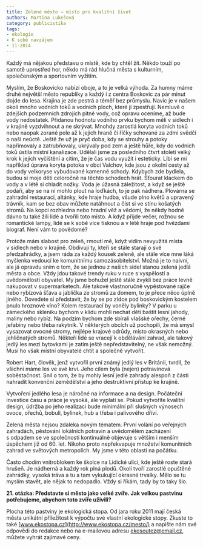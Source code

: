 ```yaml
---
title: Zelené město – místo pro kvalitní život
authors: Martina Lukešová
category: publicistika
tags:
- ekologie
- K sobě navzájem
- 11-2014
---
```


Každý má nějakou představu o místě, kde by chtěl žít. Někdo touží po samotě uprostřed hor, někdo má rád hlučná města s kulturním, společenským a sportovním vyžitím.

Myslím, že Boskovicko nabízí oboje, a to je velká výhoda. Za humny máme druhé největší město republiky a každý i z centra Boskovic za pár minut dojde do lesa. Krajina je zde pestrá a téměř bez průmyslu. Navíc je v našem okolí mnoho vodních toků a vodních ploch, které ji zpestřují. Nemluvě o zdejších podzemních zdrojích pitné vody, což opravu oceníme, až bude vody nedostatek. Přidanou hodnotu vodního prvku bychom měli v sídlech i v krajině vyzdvihnout a ne skrývat. Mnohdy zarostlá koryta vodních toků nebo naopak zorané pole až k jejich hraně či říčky schované za zdmi svědčí o naší neúctě. Ještě že už je pryč doba, kdy se strouhy a potoky napřimovaly a zatrubňovaly, ukrývaly pod zem a ještě hůře, kdy do vodních toků ústila místní kanalizace. Udělali jsme za posledního čtvrt století velký krok k jejich vyčištění a cítím, že je čas vodu využít i esteticky. Líbí se mi například úprava koryta potoka v obci Valchov, kde jsou z okolní cesty až do vody velkoryse vybudované kamenné schody. Kdybych zde bydlela, budou si moje děti celoročně na těchto schodech hrát. Šťourat klackem do vody a v létě si chladit nožky. Voda je úžasná záležitost, a když se ještě podaří, aby se na ní mohlo plout na loďkách, to je pak nádhera. Plovárna se zahradní restaurací, altánky, kde hraje hudba, všude plno květů a upravený trávník, kam se bez obav můžete natáhnout a číst si ve stínu košatých stromů. Na kopci rozhledna nebo hradní věž a vědomí, že někdy hodně dávno tu také žili lidé a tvořili toto místo. A když přijde večer, rožnou se romantické lampy, lidé se k sobě více tisknou a v létě hraje pod hvězdami biograf. Není vám to povědomé?

Protože mám slabost pro zeleň, rmoutí mě, když vidím nevyužitá místa v sídlech nebo v krajině. Obdivuji ty, kteří se stále starají o své předzahrádky, a jsem ráda za každý kousek zeleně, ale stále více mne láká myšlenka vedoucí ke komunitnímu samozásobitelství. Možná je to naivní, ale já opravdu sním o tom, že se jednou z našich sídel stanou zelená jedlá města a obce. Vždy jdou takové trendy ruku v ruce s vyspělostí a uvědomělostí obyvatel. My jsme bohužel ještě stále zvyklí bez práce levně nakupovat v supermarketech. Ale takové vlastnoručně vypěstované rajče nebo rybízová šťáva a jablíčka ze stromů za domem, to je přece něco úplně jiného. Dovedete si představit, že by se po zídce pod boskovickým kostelem pnulo hroznové víno? Kolem restaurací by voněly bylinky? V parku u zámeckého skleníku bychom v klidu mohli nechat děti baštit lesní jahody, maliny nebo rybíz. Na podzim bychom zde sbírali vlašské ořechy, černé jeřabiny nebo třeba rakytník. V některých obcích už pochopili, že má smysl vysazovat ovocné stromy, nejlépe krajové odrůdy, místo okrasných nebo jehličnatých stromů. Někteří lidé se vracejí k obdělávání zahrad, ale takový jedlý les mezi bytovkami je zatím ještě nepředstavitelný, ne však nemožný. Musí ho však místní obyvatelé chtít a společně vytvořit.

Robert Hart, člověk, jenž vytvořil první známý jedlý les v Británii, tvrdil, že všichni máme les ve své krvi. Jeho cílem byla (nejen) potravinová soběstačnost. Snil o tom, že by mohly lesní jedlé zahrady alespoň z části nahradit konvenční zemědělství a jeho destruktivní přístup ke krajině. 

Vytvoření jedlého lesa je náročné na informace a na design. Počáteční investice času a práce je vysoká, ale vyplatí se. Pokud vytvoříte kvalitní design, údržba po jeho realizaci bude minimální při slušných výnosech ovoce, ořechů, bobulí, bylinek, hub a třeba i palivového dříví.

Zelená města nejsou zdaleka novým tématem. První volání po veřejných zahradách, pěstování lokálních potravin a uvědomělém zacházení s odpadem se ve společnosti kontinuálně objevuje s větším i menším úspěchem již od 60. let. Nikoho proto nepřekvapuje množství komunitních zahrad ve světových metropolích. My jsme v této oblasti na počátku.

Často chodím vnitroblokem ke školce na Lidické ulici, kde ještě roste stará hrušeň. Je nádherná a každý rok plná plodů. Okolí tvoří zarostlé opuštěné zahrádky, vysoká tráva a tu a tam vykukující okrasné trvalky. Mělo se tu myslím stavět, ale nějak to nedopadlo. Vždy si říkám, tady by to taky šlo.

**21\. otázka: Představte si město jako velké zvíře. Jak velkou pastvinu potřebujeme, abychom toto zvíře uživili?**

Plocha této pastviny je ekologická stopa. Od jara roku 2011 mají česká města unikátní příležitost k výpočtu své vlastní ekologické stopy. Zkuste to také [www.ekostopa.cz](http://www.ekostopa.cz/mesto/) a napište nám své odpovědi do redakce nebo na e-mailovou adresu <ekosoutez@email.cz>, můžete vyhrát zajímavé ceny. 